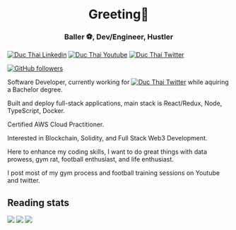 <h1 align="center">Greeting👋</h1>
<h3 align="center">Baller ⚽, Dev/Engineer, Hustler</h3>

[![Duc Thai Linkedin](https://img.shields.io/badge/LinkedIn-0077B5?style=for-the-badge&logo=linkedin&logoColor=white)](https://www.linkedin.com/in/duc-thai-b069b115a/)
[![Duc Thai Youtube](https://img.shields.io/badge/YouTube-FF0000?style=for-the-badge&logo=youtube&logoColor=white)](https://www.youtube.com/watch?v=TLhXttv1mVg)
[![Duc Thai Twitter](https://img.shields.io/badge/Twitter-1DA1F2?style=for-the-badge&logo=twitter&logoColor=white)](https://twitter.com/profhus)


<a href="https://github.com/vvduth">
	<img alt="GitHub followers" src="https://img.shields.io/github/followers/vvduth?style=social">
</a>

<!-- This is using base64 encoded image. If you have a small image, you can upload the base64 version of it :D https://www.base64-image.de/ -->

Software Developer, currently working for [![Duc Thai Twitter](https://img.shields.io/badge/Telia-d580ff?style=for-the-badge&logo=tiktok&logoColor=white)](https://www.telia.fi/) while aquiring a Bachelor degree. 

Built and deploy full-stack applications, main stack is React/Redux, Node, TypeScript, Docker.

Certified AWS Cloud Practitioner. 

Interested in Blockchain, Solidity, and Full Stack Web3 Development.

Here to enhance my coding skills, I want to do great things with data prowess, gym rat, football enthusiast, and life enthusiast.

I post most of my gym process and football training sessions on Youtube and twitter.

## Reading stats



![](https://github-readme-stats.vercel.app/api/top-langs/?username=vvduth&langs_count=10&theme=tokyo&layout=compact)
![](https://github-readme-stats.vercel.app/api?username=vvduth&show_icons=true&theme=tokyo)
![](https://github-profile-summary-cards.vercel.app/api/cards/profile-details?username=vvduth&theme=dracula)


